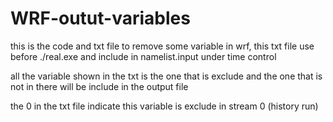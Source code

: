 # WRF-outut-variables
this is the code and txt file to remove some variable in wrf, this txt file use before ./real.exe and include in namelist.input under time control

all the variable shown in the txt is the one that is exclude and the one that is not in there will be include in the output file

the 0 in the txt file indicate this variable is exclude in stream 0 (history run)
